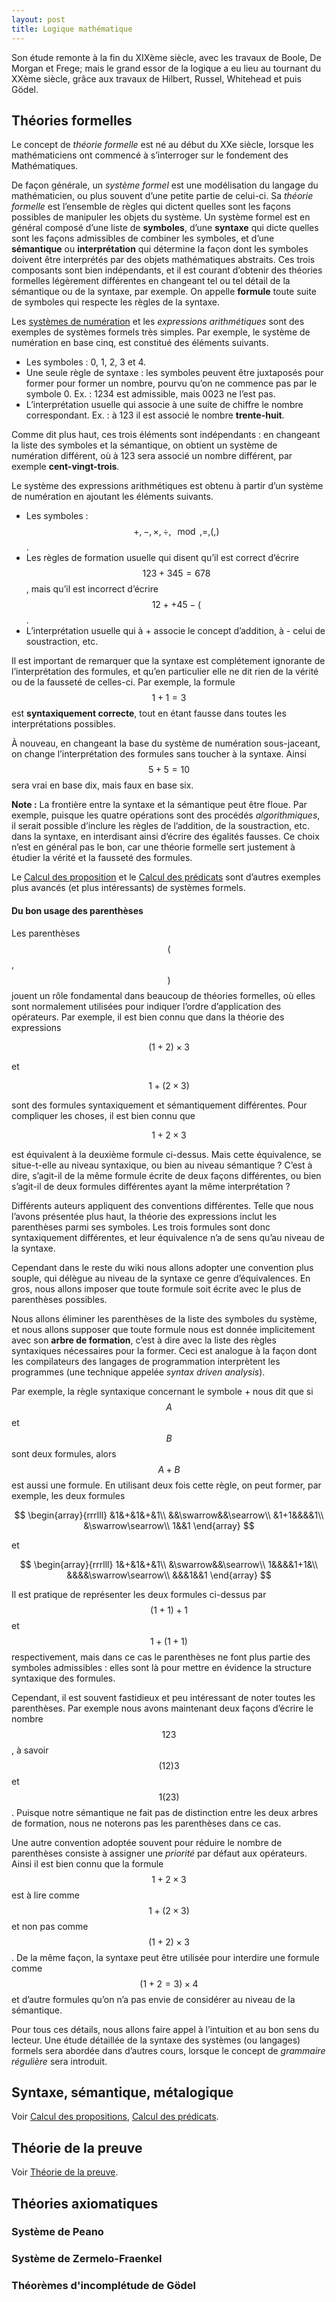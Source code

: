 ```yaml
---
layout: post
title: Logique mathématique
---
```


Son étude remonte à la fin du XIXème siècle, avec les travaux de Boole,
De Morgan et Frege; mais le grand essor de la logique a eu lieu au
tournant du XXème siècle, grâce aux travaux de Hilbert, Russel,
Whitehead et puis Gödel.

## Théories formelles

Le concept de *théorie formelle* est né au début du XXe siècle, lorsque
les mathématiciens ont commencé à s’interroger sur le fondement des
Mathématiques.

De façon générale, un *système formel* est une modélisation du langage
du mathématicien, ou plus souvent d’une petite partie de celui-ci. Sa
*théorie formelle* est l’ensemble de règles qui dictent quelles sont les
façons possibles de manipuler les objets du système. Un système formel
est en général composé d’une liste de **symboles**, d’une **syntaxe**
qui dicte quelles sont les façons admissibles de combiner les symboles,
et d’une **sémantique** ou **interprétation** qui détermine la façon
dont les symboles doivent être interprétés par des objets mathématiques
abstraits. Ces trois composants sont bien indépendants, et il est
courant d’obtenir des théories formelles légèrement différentes en
changeant tel ou tel détail de la sémantique ou de la syntaxe, par
exemple. On appelle **formule** toute suite de symboles qui respecte les
règles de la syntaxe.

Les [systèmes de numération](../entiers-bases) et les
*expressions arithmétiques* sont des exemples de systèmes formels très
simples. Par exemple, le système de numération en base cinq, est
constitué des éléments suivants.

-   Les symboles : 0, 1, 2, 3 et 4.
-   Une seule règle de syntaxe : les symboles peuvent être juxtaposés
    pour former pour former un nombre, pourvu qu’on ne commence pas par
    le symbole 0. Ex. : 1234 est admissible, mais 0023 ne l’est pas.
-   L’interprétation usuelle qui associe à une suite de chiffre le
    nombre correspondant. Ex. : à 123 il est associé le nombre
    **trente-huit**.

Comme dit plus haut, ces trois éléments sont indépendants : en changeant
la liste des symboles et la sémantique, on obtient un système de
numération différent, où à 123 sera associé un nombre différent, par
exemple **cent-vingt-trois**.

Le système des expressions arithmétiques est obtenu à partir d’un
système de numération en ajoutant les éléments suivants.

-   Les symboles : $$+, -, \times, \div, \mod, =, (, )$$.
-   Les règles de formation usuelle qui disent qu’il est correct
    d’écrire $$123+345=678$$, mais qu’il est incorrect d’écrire
    $$12++45-($$.
-   L’interprétation usuelle qui à + associe le concept d’addition, à -
    celui de soustraction, etc.

Il est important de remarquer que la syntaxe est complétement ignorante
de l’interprétation des formules, et qu’en particulier elle ne dit rien
de la vérité ou de la fausseté de celles-ci. Par exemple, la formule
$$1+1=3$$ est **syntaxiquement correcte**, tout en étant fausse dans
toutes les interprétations possibles.

À nouveau, en changeant la base du système de numération sous-jaceant,
on change l’interprétation des formules sans toucher à la syntaxe. Ainsi
$$5+5=10$$ sera vrai en base dix, mais faux en base six.

**Note :** La frontière entre la syntaxe et la sémantique peut être
floue. Par exemple, puisque les quatre opérations sont des procédés
*algorithmiques*, il serait possible d’inclure les règles de l’addition,
de la soustraction, etc. dans la syntaxe, en interdisant ainsi d’écrire
des égalités fausses. Ce choix n’est en général pas le bon, car une
théorie formelle sert justement à étudier la vérité et la fausseté des
formules.

Le [Calcul des proposition](../calcul-prop) et le
[Calcul des prédicats](../calcul-pred) sont d’autres exemples
plus avancés (et plus intéressants) de systèmes formels.

#### Du bon usage des parenthèses

Les parenthèses $$($$, $$)$$ jouent un rôle fondamental dans beaucoup de
théories formelles, où elles sont normalement utilisées pour indiquer
l’ordre d’application des opérateurs. Par exemple, il est bien connu que
dans la théorie des expressions

$$(1+2)\times 3$$

et

$$1+(2\times 3)$$

sont des formules syntaxiquement et sémantiquement différentes. Pour
compliquer les choses, il est bien connu que

$$1+2\times 3$$

est équivalent à la deuxième formule ci-dessus. Mais cette équivalence,
se situe-t-elle au niveau syntaxique, ou bien au niveau sémantique ?
C’est à dire, s’agit-il de la même formule écrite de deux façons
différentes, ou bien s’agit-il de deux formules différentes ayant la
même interprétation ?

Différents auteurs appliquent des conventions différentes. Telle que
nous l’avons présentée plus haut, la théorie des expressions inclut les
parenthèses parmi ses symboles. Les trois formules sont donc
syntaxiquement différentes, et leur équivalence n’a de sens qu’au niveau
de la syntaxe.

Cependant dans le reste du wiki nous allons adopter une convention plus
souple, qui délègue au niveau de la syntaxe ce genre d’équivalences. En
gros, nous allons imposer que toute formule soit écrite avec le plus de
parenthèses possibles.

Nous allons éliminer les parenthèses de la liste des symboles du
système, et nous allons supposer que toute formule nous est donnée
implicitement avec son **arbre de formation**, c’est à dire avec la
liste des règles syntaxiques nécessaires pour la former. Ceci est
analogue à la façon dont les compilateurs des langages de programmation
interprètent les programmes (une technique appelée *syntax driven
analysis*).

Par exemple, la règle syntaxique concernant le symbole + nous dit que si
$$A$$ et $$B$$ sont deux formules, alors $$A+B$$ est aussi une formule. En
utilisant deux fois cette règle, on peut former, par exemple, les deux
formules

$$
\begin{array}{rrrlll}
&1&+&1&+&1\\
&&\swarrow&&\searrow\\
&1+1&&&&1\\
&\swarrow\searrow\\
1&&1
\end{array}
$$

et

$$
\begin{array}{rrrlll}
1&+&1&+&1\\
&\swarrow&&\searrow\\
1&&&&1+1&\\
&&&&\swarrow\searrow\\
&&&1&&1
\end{array}
$$

Il est pratique de représenter les deux formules ci-dessus par $$(1+1)+1$$
et $$1+(1+1)$$ respectivement, mais dans ce cas le parenthèses ne font
plus partie des symboles admissibles : elles sont là pour mettre en
évidence la structure syntaxique des formules.

Cependant, il est souvent fastidieux et peu intéressant de noter toutes
les parenthèses. Par exemple nous avons maintenant deux façons d’écrire
le nombre $$123$$, à savoir $$(12)3$$ et $$1(23)$$. Puisque notre sémantique
ne fait pas de distinction entre les deux arbres de formation, nous ne
noterons pas les parenthèses dans ce cas.

Une autre convention adoptée souvent pour réduire le nombre de
parenthèses consiste à assigner une *priorité* par défaut aux
opérateurs. Ainsi il est bien connu que la formule $$1+2\times 3$$ est à
lire comme $$1+(2\times 3)$$ et non pas comme $$(1+2)\times 3$$. De la même
façon, la syntaxe peut être utilisée pour interdire une formule comme
$$(1+2=3)\times 4$$ et d’autre formules qu’on n’a pas envie de considérer
au niveau de la sémantique.

Pour tous ces détails, nous allons faire appel à l’intuition et au bon
sens du lecteur. Une étude détaillée de la syntaxe des systèmes (ou
langages) formels sera abordée dans d’autres cours, lorsque le concept
de *grammaire régulière* sera introduit.


## Syntaxe, sémantique, métalogique

Voir [Calcul des propositions](../calcul-prop),
[Calcul des prédicats](../calcul-pred).


## Théorie de la preuve

Voir [Théorie de la preuve](../preuve).


## Théories axiomatiques

### Système de Peano

### Système de Zermelo-Fraenkel

### Théorèmes d'incomplétude de Gödel
